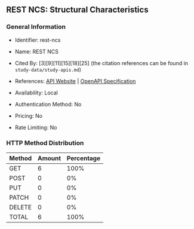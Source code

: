 ## REST NCS: Structural Characteristics

### General Information

- Identifier: rest-ncs

- Name: REST NCS

- Cited By: [3][9][11][15][18][25] (the citation references can be found in `study-data/study-apis.md`)

- References: [API Website](https://github.com/WebFuzzing/EMB/tree/master/jdk_8_maven/cs/rest/artificial/ncs) | [OpenAPI Specification](https://github.com/WebFuzzing/EMB/blob/master/openapi-swagger/rest-ncs.json)

- Availability: Local

- Authentication Method: No

- Pricing: No

- Rate Limiting: No

### HTTP Method Distribution

| Method | Amount | Percentage |
|--------|--------|------------|
| GET | 6 | 100% |
| POST | 0 | 0% |
| PUT | 0 | 0% |
| PATCH | 0 | 0% |
| DELETE | 0 | 0% |
| TOTAL | 6 | 100% |
